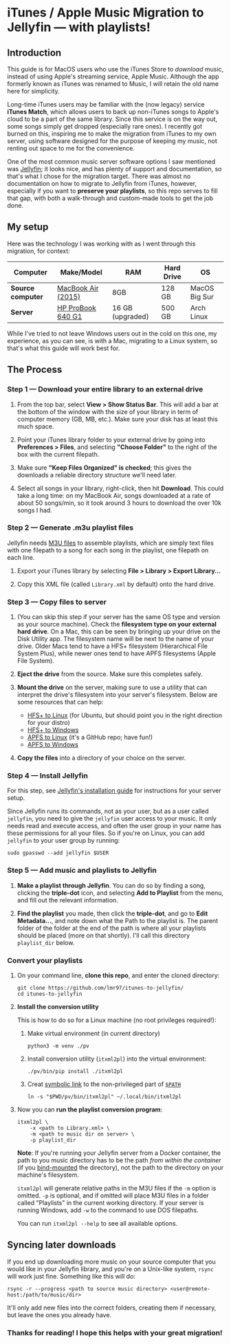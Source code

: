 # iTunes / Apple Music Migration to Jellyfin &mdash; with playlists!

## Introduction

This guide is for MacOS users who use the iTunes Store to *download* music, instead of using Apple's streaming service, Apple Music. Although the app formerly known as iTunes was renamed to Music, I will retain the old name here for simplicity.

Long-time iTunes users may be familiar with the (now legacy) service <b>iTunes Match</b>, which allows users to back up non-iTunes songs to Apple's cloud to be a part of the same library. Since this service is on the way out, some songs simply get dropped (especially rare ones). I recently got burned on this, inspiring me to make the migration from iTunes to my own server, using software designed for the purpose of keeping my music, not renting out space to me for the convenience. 

One of the most common music server software options I saw mentioned was [Jellyfin](https://jellyfin.org/); it looks nice, and has plenty of support and documentation, so that's what I chose for the migration target. There was almost no documentation on how to migrate to Jellyfin from iTunes, however, especially if you want to <b>preserve your playlists</b>, so this repo serves to fill that gap, with both a walk-through and custom-made tools to get the job done.

## My setup

Here was the technology I was working with as I went through this migration, for context:

| Computer | Make/Model | RAM | Hard Drive | OS |
|-----|-----|-----|-----|-----|
| **Source computer** | [MacBook Air (2015)](https://support.apple.com/en-us/112441) | 8GB | 128 GB | MacOS Big Sur |
| **Server** | [HP ProBook 640 G1](https://icecat.biz/p/hp/h5g66et/probook-notebooks-0888182270424-640+g1-20694735.html) | 16 GB (upgraded) | 500 GB |Arch Linux |

While I've tried to not leave Windows users out in the cold on this one, my experience, as you can see, is with a Mac, migrating to a Linux system, so that's what this guide will work best for.

## The Process

### Step 1 &mdash; Download your entire library to an external drive

1. From the top bar, select **View > Show Status Bar**. This will add a bar at the bottom of the window with the size of your library in term of computer memory (GB, MB, etc.). Make sure your disk has at least this much space.

2. Point your iTunes library folder to your external drive by going into **Preferences > Files**, and selecting **"Choose Folder"** to the right of the box with the current filepath. 

3. Make sure **"Keep Files Organized" is checked**; this gives the downloads a reliable directory structure we'll need later.

4. Select all songs in your library, right-click, then hit **Download**. This could take a long time: on my MacBook Air, songs downloaded at a rate of about 50 songs/min, so it took around 3 hours to download the over 10k songs I had.

### Step 2 &mdash; Generate .m3u playlist files

Jellyfin needs [M3U files](https://en.wikipedia.org/wiki/M3U) to assemble playlists, which are simply text files with one filepath to a song for each song in the playlist, one filepath on each line.  

1. Export your iTunes library by selecting **File > Library > Export Library...** 

2. Copy this XML file (called `Library.xml` by default) onto the hard drive.

### Step 3 &mdash; Copy files to server

1. (You can skip this step if your server has the same OS type and version as your source machine). Check the **filesystem type on your external hard drive**. On a Mac, this can be seen by bringing up your drive on the Disk Utility app. The filesystem name will be next to the name of your drive. Older Macs tend to have a HFS+ filesystem (Hierarchical File System Plus), while newer ones tend to have APFS filesystems (Apple File System). 

2. **Eject the drive** from the source. Make sure this completes safely.

3. **Mount the drive** on the server, making sure to use a utility that can interpret the drive's filesystem into your server's filesystem. Below are some resources that can help:
    - [HFS+ to Linux](https://superuser.com/questions/84446/how-to-mount-a-hfs-partition-in-ubuntu-as-read-write) (for Ubuntu, but should point you in the right direction for your distro)
    - [HFS+ to Windows](https://www.provideocoalition.com/use-mac-drive-on-pc/)
    - [APFS to Linux](https://github.com/sgan81/apfs-fuse) (it's a GitHub repo; have fun!)
    - [APFS to Windows](https://www.paragon-software.com/home/apfs-windows/)

4. **Copy the files** into a directory of your choice on the server.


### Step 4 &mdash; Install Jellyfin

For this step, see [Jellyfin's installation guide](https://jellyfin.org/docs/general/installation/) for instructions for your server setup.

Since Jellyfin runs its commands, not as your user, but as a user called `jellyfin`, you need to give the `jellyfin` user access to your music. It only needs read and execute access, and often the user group in your name has these permissions for all your files. So if you're on Linux, you can add `jellyfin` to your user group by running:

```
sudo gpasswd --add jellyfin $USER
```

### Step 5 &mdash; Add music and playlists to Jellyfin

1. **Make a playlist through Jellyfin**. You can do so by finding a song, clicking the **triple-dot** icon, and selecting **Add to Playlist** from the menu, and fill out the relevant information. 

3. **Find the playlist** you made, then click the **triple-dot**, and go to **Edit Metadata...**, and note down what the Path to the playlist is. The parent folder of the folder at the end of the path is where all your playlists should be placed (more on that shortly). I'll call this directory `playlist_dir` below.

### Convert your playlists

1. On your command line, **clone this repo**, and enter the cloned directory:
    ```
    git clone https://github.com/lmr97/itunes-to-jellyfin/
    cd itunes-to-jellyfin
    ```

2. **Install the conversion utility** 

    This is how to do so for a Linux machine (no root privileges required!): 
    
    1. Make virtual environment (in current directory)
        ```
        python3 -m venv ./pv
        ```
    
    2. Install conversion utility (`itxml2pl`) into the virtual environment:
        ```
        ./pv/bin/pip install ./itxml2pl
        ```
    
    3. Creat [symbolic link](https://en.wikipedia.org/wiki/Symbolic_link) to the non-privileged part of [`$PATH`](https://en.wikipedia.org/wiki/PATH_(variable))
        ```
        ln -s "$PWD/pv/bin/itxml2pl" ~/.local/bin/itxml2pl
        ```

3. Now you can **run the playlist conversion program**:
    ```
    itxml2pl \
        -x <path to Library.xml> \
        -m <path to music dir on server> \
        -p playlist_dir
    ```
    
    **Note**: If you're running your Jellyfin server from a Docker container, the path to you music directory has to be the path *from within the container* (if you [bind-mounted](https://stackoverflow.com/questions/47150829/what-is-the-difference-between-binding-mounts-and-volumes-while-handling-persist) the directory), not the path to the directory on your machine's filesystem.

    `itxml2pl` will generate relative paths in the M3U files if the `-m` option is omitted. `-p` is optional, and if omitted will place M3U files in a folder called "Playlists" in the current working directory. If your server is running Windows, add `-w` to the command to use DOS filepaths. 
    
    You can run `itxml2pl --help` to see all available options. 

## Syncing later downloads

If you end up downloading more music on your source computer that you would like in your Jellyfin library, and you're on a Unix-like system, `rsync` will work just fine. Something like this will do:

```
rsync -r --progress <path to source music directory> <user@remote-host:/path/to/music/dir>
```

It'll only add new files into the correct folders, creating them if necessary, but leave the ones you already have.

### Thanks for reading! I hope this helps with your great migration!